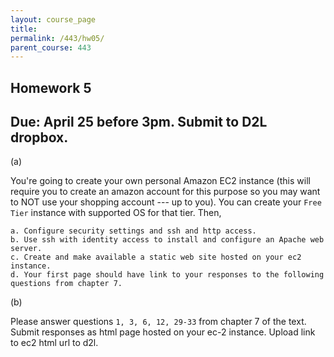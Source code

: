 ```yaml
---
layout: course_page
title: 
permalink: /443/hw05/
parent_course: 443
---
```


Homework 5
----

Due: April 25 before 3pm. Submit to D2L dropbox.
----

(a)

You're going to create your own personal Amazon EC2 instance (this will require you to create an amazon account for this purpose so you may want to NOT use your shopping account --- up to you). You can create your ```Free Tier``` instance with supported OS for that tier. Then,

    a. Configure security settings and ssh and http access.
    b. Use ssh with identity access to install and configure an Apache web server.
    c. Create and make available a static web site hosted on your ec2 instance.
    d. Your first page should have link to your responses to the following questions from chapter 7.

(b)

Please answer questions ```1, 3, 6, 12, 29-33``` from chapter 7 of the text. Submit responses as html page hosted on your ec-2 instance. Upload link to ec2 html url to d2l.